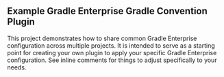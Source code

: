 ## Example Gradle Enterprise Gradle Convention Plugin

This project demonstrates how to share common Gradle Enterprise configuration across multiple projects. It is intended to serve as a starting point for creating your own plugin to apply your specific Gradle Enterprise configuration. See inline comments for things to adjust specifically to your needs.
